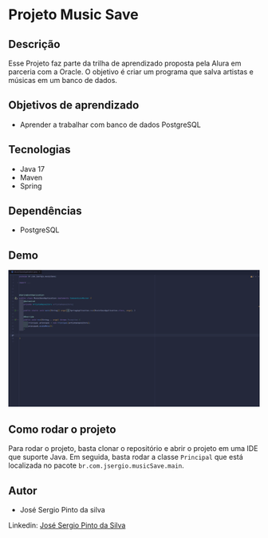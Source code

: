 # Projeto Music Save

## Descrição
Esse Projeto faz parte da trilha de aprendizado proposta
pela Alura em parceria com a Oracle. O objetivo é criar um programa que salva artistas e músicas em um banco de dados.

## Objetivos de aprendizado
- Aprender a trabalhar com banco de dados PostgreSQL

## Tecnologias
- Java 17
- Maven
- Spring

## Dependências
- PostgreSQL

## Demo
![Demo](example/musicsave.gif)


## Como rodar o projeto
Para rodar o projeto, basta clonar o repositório e abrir o
projeto em uma IDE que suporte Java.
Em seguida, basta rodar a classe `Principal` que está localizada no pacote `br.com.jsergio.musicSave.main`.

## Autor
- José Sergio Pinto da silva

Linkedin: [José Sergio Pinto da Silva](www.linkedin.com/in/josésérgiopsilva)
